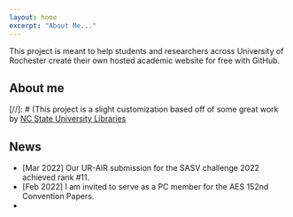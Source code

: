 ```yaml
---
layout: home
excerpt: "About Me..."
---
```


This project is meant to help students and researchers across University of Rochester create their
  own hosted academic website for free with GitHub. 

## About me

[//]: # (This project is a slight customization based off of some great work by [NC State University Libraries](https://www.lib.ncsu.edu/. )



## News

* [Mar 2022] Our UR-AIR submission for the SASV challenge 2022 achieved rank #11.
* [Feb 2022] I am invited to serve as a PC member for the AES 152nd Convention Papers.
* 
  

